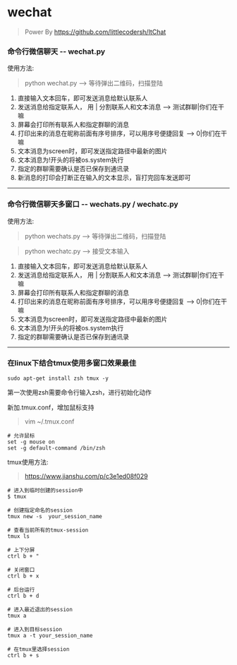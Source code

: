 # wechat
> Power By https://github.com/littlecodersh/ItChat

### 命令行微信聊天 -- wechat.py

使用方法:

> python wechat.py  --> 等待弹出二维码，扫描登陆

1. 直接输入文本回车，即可发送消息给默认联系人
2. 发送消息给指定联系人， 用 | 分割联系人和文本消息  -->  测试群聊|你们在干嘛
3. 屏幕会打印所有联系人和指定群聊的消息
4. 打印出来的消息在昵称前面有序号排序，可以用序号便捷回复  -->  0|你们在干嘛
5. 文本消息为screen时，即可发送指定路径中最新的图片
6. 文本消息为!开头的将被os.system执行
7. 指定的群聊需要确认是否已保存到通讯录
8. 新消息的打印会打断正在输入的文本显示，盲打完回车发送即可

--- 


### 命令行微信聊天多窗口 -- wechats.py / wechatc.py

使用方法:

> python wechats.py  --> 等待弹出二维码，扫描登陆

> python wechatc.py  --> 接受文本输入

1. 直接输入文本回车，即可发送消息给默认联系人
2. 发送消息给指定联系人， 用 | 分割联系人和文本消息  -->  测试群聊|你们在干嘛
3. 屏幕会打印所有联系人和指定群聊的消息
4. 打印出来的消息在昵称前面有序号排序，可以用序号便捷回复  -->  0|你们在干嘛
5. 文本消息为screen时，即可发送指定路径中最新的图片
6. 文本消息为!开头的将被os.system执行
7. 指定的群聊需要确认是否已保存到通讯录

--- 


### 在linux下结合tmux使用多窗口效果最佳
```
sudo apt-get install zsh tmux -y
```

第一次使用zsh需要命令行输入zsh，进行初始化动作

新加.tmux.conf，增加鼠标支持
> vim ~/.tmux.conf
```
# 允许鼠标
set -g mouse on
set -g default-command /bin/zsh
```

tmux使用方法:
> https://www.jianshu.com/p/c3e1ed08f029
```
# 进入到临时创建的session中
$ tmux

# 创建指定命名的session
tmux new -s  your_session_name

# 查看当前所有的tmux-session
tmux ls

# 上下分屏
ctrl b + "

# 关闭窗口
ctrl b + x

# 后台运行
ctrl b + d

# 进入最近退出的session
tmux a

# 进入到目标session
tmux a -t your_session_name

# 在tmux里选择session
ctrl b + s
```
